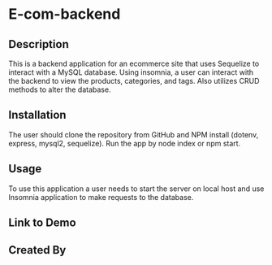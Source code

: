 # E-com-backend

## Description

This is a backend application for an ecommerce site that uses Sequelize to interact with a MySQL database. Using insomnia, a user can interact with the backend to view the products, categories, and tags. Also utilizes CRUD methods to alter the database.

## Installation

The user should clone the repository from GitHub and NPM install (dotenv, express, mysql2, sequelize).
Run the app by node index or npm start.

## Usage

To use this application a user needs to start the server on local host and use Insomnia application to make requests to the database.

## Link to Demo

## Created By
